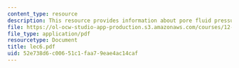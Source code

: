 ```yaml
---
content_type: resource
description: This resource provides information about pore fluid pressure.
file: https://ol-ocw-studio-app-production.s3.amazonaws.com/courses/12-005-applications-of-continuum-mechanics-to-earth-atmospheric-and-planetary-sciences-spring-2006/52e738d6c00651c1faa79eae4ac14caf_lec6.pdf
file_type: application/pdf
resourcetype: Document
title: lec6.pdf
uid: 52e738d6-c006-51c1-faa7-9eae4ac14caf
---
```

